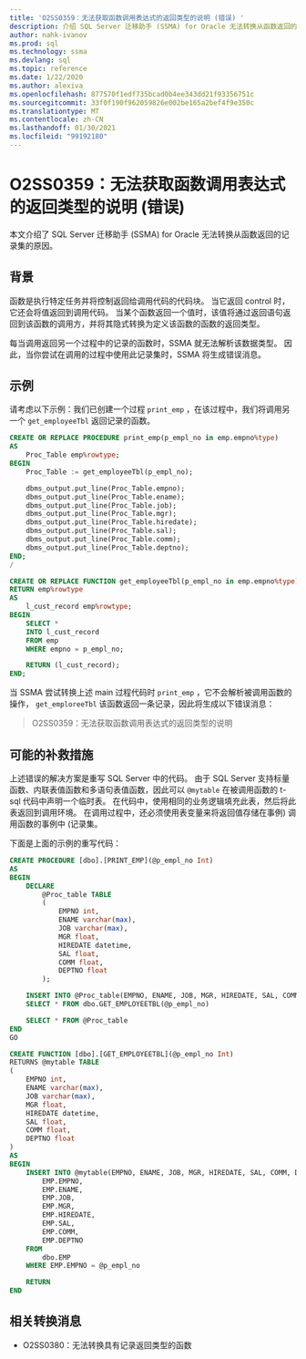 ```yaml
---
title: 'O2SS0359：无法获取函数调用表达式的返回类型的说明 (错误) '
description: 介绍 SQL Server 迁移助手 (SSMA) for Oracle 无法转换从函数返回的记录集的原因。
author: nahk-ivanov
ms.prod: sql
ms.technology: ssma
ms.devlang: sql
ms.topic: reference
ms.date: 1/22/2020
ms.author: alexiva
ms.openlocfilehash: 877570f1edf735bcad0b4ee343dd21f93356751c
ms.sourcegitcommit: 33f0f190f962059826e002be165a2bef4f9e350c
ms.translationtype: MT
ms.contentlocale: zh-CN
ms.lasthandoff: 01/30/2021
ms.locfileid: "99192180"
---
```

# <a name="o2ss0359-cannot-get-description-for-return-type-of-function-call-expression-error"></a>O2SS0359：无法获取函数调用表达式的返回类型的说明 (错误) 

本文介绍了 SQL Server 迁移助手 (SSMA) for Oracle 无法转换从函数返回的记录集的原因。

## <a name="background"></a>背景

函数是执行特定任务并将控制返回给调用代码的代码块。 当它返回 control 时，它还会将值返回到调用代码。 当某个函数返回一个值时，该值将通过返回语句返回到该函数的调用方，并将其隐式转换为定义该函数的函数的返回类型。

每当调用返回另一个过程中的记录的函数时，SSMA 就无法解析该数据类型。 因此，当你尝试在调用的过程中使用此记录集时，SSMA 将生成错误消息。

## <a name="example"></a>示例

请考虑以下示例：我们已创建一个过程 `print_emp` ，在该过程中，我们将调用另一个 `get_employeeTbl` 返回记录的函数。

```sql
CREATE OR REPLACE PROCEDURE print_emp(p_empl_no in emp.empno%type)
AS
    Proc_Table emp%rowtype;
BEGIN
    Proc_Table := get_employeeTbl(p_empl_no);

    dbms_output.put_line(Proc_Table.empno);
    dbms_output.put_line(Proc_Table.ename);
    dbms_output.put_line(Proc_Table.job);
    dbms_output.put_line(Proc_Table.mgr);
    dbms_output.put_line(Proc_Table.hiredate);
    dbms_output.put_line(Proc_Table.sal);
    dbms_output.put_line(Proc_Table.comm);
    dbms_output.put_line(Proc_Table.deptno);
END;
/

CREATE OR REPLACE FUNCTION get_employeeTbl(p_empl_no in emp.empno%type)
RETURN emp%rowtype
AS
    l_cust_record emp%rowtype;
BEGIN
    SELECT *
    INTO l_cust_record
    FROM emp
    WHERE empno = p_empl_no;

    RETURN (l_cust_record);
END;
```

当 SSMA 尝试转换上述 main 过程代码时 `print_emp` ，它不会解析被调用函数的操作， `get_emploreeTbl` 该函数返回一条记录，因此将生成以下错误消息：

> O2SS0359：无法获取函数调用表达式的返回类型的说明

## <a name="possible-remedies"></a>可能的补救措施

上述错误的解决方案是重写 SQL Server 中的代码。 由于 SQL Server 支持标量函数、内联表值函数和多语句表值函数，因此可以 `@mytable` 在被调用函数的 t-sql 代码中声明一个临时表。 在代码中，使用相同的业务逻辑填充此表，然后将此表返回到调用环境。 在调用过程中，还必须使用表变量来将返回值存储在事例) 调用函数的事例中 (记录集。

下面是上面的示例的重写代码：

```sql
CREATE PROCEDURE [dbo].[PRINT_EMP](@p_empl_no Int)
AS
BEGIN
    DECLARE
        @Proc_table TABLE
        (
            EMPNO int,
            ENAME varchar(max),
            JOB varchar(max),
            MGR float,
            HIREDATE datetime,
            SAL float,
            COMM float,
            DEPTNO float
        );

    INSERT INTO @Proc_table(EMPNO, ENAME, JOB, MGR, HIREDATE, SAL, COMM, DEPTNO)
    SELECT * FROM dbo.GET_EMPLOYEETBL(@p_empl_no)

    SELECT * FROM @Proc_table
END
GO

CREATE FUNCTION [dbo].[GET_EMPLOYEETBL](@p_empl_no Int)
RETURNS @mytable TABLE
(
    EMPNO int,
    ENAME varchar(max),
    JOB varchar(max),
    MGR float,
    HIREDATE datetime,
    SAL float,
    COMM float,
    DEPTNO float
)
AS
BEGIN
    INSERT INTO @mytable(EMPNO, ENAME, JOB, MGR, HIREDATE, SAL, COMM, DEPTNO) SELECT
        EMP.EMPNO,
        EMP.ENAME,
        EMP.JOB,
        EMP.MGR,
        EMP.HIREDATE,
        EMP.SAL,
        EMP.COMM,
        EMP.DEPTNO
    FROM
        dbo.EMP
    WHERE EMP.EMPNO = @p_empl_no

    RETURN
END
```

## <a name="related-conversion-messages"></a>相关转换消息

* O2SS0380：无法转换具有记录返回类型的函数
